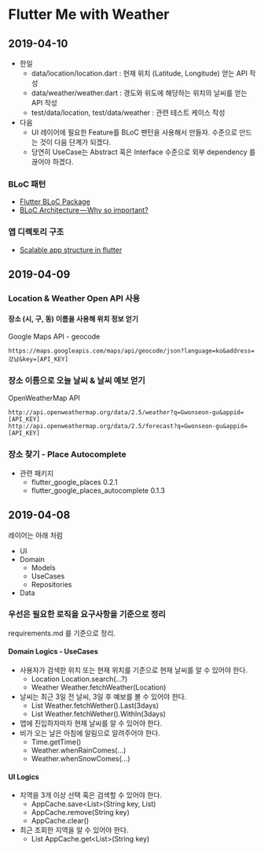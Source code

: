 # Flutter Me with Weather


## 2019-04-10

- 한일
    - data/location/location.dart : 현재 위치 (Latitude, Longitude) 얻는 API 작성
    - data/weather/weather.dart : 경도와 위도에 해당하는 위치의 날씨를 얻는 API 작성
    - test/data/location, test/data/weather : 관련 테스트 케이스 작성
- 다음
    - UI 레이어에 필요한 Feature를 BLoC 팬턴을 사용해서 만들자. 수준으로 만드는 것이 다음 단계가 되겠다.
    - 당연히 UseCase는 Abstract 혹은 Interface 수준으로 외부 dependency 를 끊어야 하겠다.
    
### BLoC 패턴

- [Flutter BLoC Package](https://medium.com/flutter-community/flutter-bloc-package-295b53e95c5c) 
- [BLoC Architecture — Why so important?](https://medium.com/flutter-community/bloc-architecture-why-so-important-d9b29f06680e)

### 앱 디렉토리 구조

- [Scalable app structure in flutter](https://hackernoon.com/scalable-app-structure-in-flutter-dad61a4bc389)

## 2019-04-09

### Location & Weather Open API 사용

#### 장소 (시, 구, 동) 이름을 사용해 위치 정보 얻기

Google Maps API - geocode

```
https://maps.googleapis.com/maps/api/geocode/json?language=ko&address=강남&key=[API_KEY]
```

### 장소 이름으로 오늘 날씨 & 날씨 예보 얻기

OpenWeatherMap API

```
http://api.openweathermap.org/data/2.5/weather?q=Gwonseon-gu&appid=[API_KEY]
http://api.openweathermap.org/data/2.5/forecast?q=Gwonseon-gu&appid=[API_KEY]
```

### 장소 찾기 - Place Autocomplete

- 관련 패키지
  - flutter_google_places 0.2.1
  - flutter_google_places_autocomplete 0.1.3

## 2019-04-08

레이어는 아래 처럼

- UI
- Domain
  - Models
  - UseCases
  - Repositories
- Data

### 우선은 필요한 로직을 요구사항을 기준으로 정리

requirements.md 를 기준으로 정리.

#### Domain Logics - UseCases

- 사용자가 검색한 위치 또는 현재 위치를 기준으로 현재 날씨를 알 수 있어야 한다.
  - Location Location.search(...?)
  - Weather Weather.fetchWeather(Location)
- 날씨는 최근 3일 전 날씨, 3일 후 예보를 볼 수 있어야 한다.
  - List<Weather> Weather.fetchWether().Last(3days)
  - List<Weather> Weather.fetchWether().WithIn(3days)
- 앱에 진입하자마자 현재 날씨를 알 수 있어야 한다.
- 비가 오는 날은 아침에 알림으로 알려주어야 한다.
  - Time.getTime()
  - Weather.whenRainComes(...)
  - Weather.whenSnowComes(...)

#### UI Logics

- 지역을 3개 이상 선택 혹은 검색할 수 있어야 한다.
  - AppCache.save<List<Location>>(String key, List<Location>)
  - AppCache.remove(String key)
  - AppCache.clear()
- 최근 조회한 지역을 알 수 있어야 한다.
  - List<Location> AppCache.get<List<Location>>(String key)



